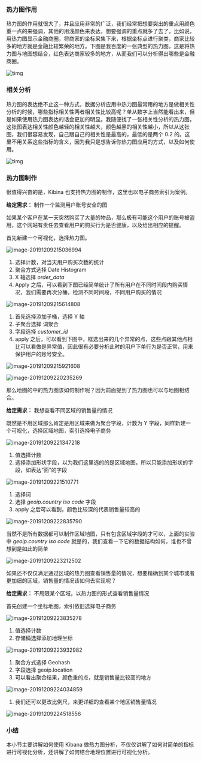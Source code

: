 ### 热力图作用

热力图的作用就很大了，并且应用非常的广泛，我们经常把想要突出的重点用颜色重一点的来强调，其他的用浅颜色来表达，想要强调的重点就多了去了，比如说，用热力图显示金融商圈，将商家的坐标采集下来，根据坐标点进行聚类，商家比较多的地方就是金融比较繁荣的地方。下图是我百度的一张典型的热力图，这是将热力图与地图想结合，红色表达商家较多的地方，从而我们可以分析得出哪些是金融商圈。

![timg](https://images.gitbook.cn/2020-04-07-063142.jpg)

### 相关分析

热力图的表达绝不止这一种方式，数据分析应用中热力图最常用的地方是做相关性分析的时候，哪些指标相关性两者相关性比较高呢？单从数字上当然能看出来，但是如果使用热力图表达的话会更加的明显。我随便找了一张相关性分析的热力图，这张图表达相关性颜色越轻的相关性越大，颜色越黑的相关性越小，所以从这张图，我们很容易发现，自己跟自己的相关性是最高的，最低的是两个
0.2 的。这里不用关系这些指标的含义，因为我只是想告诉你热力图应用的方式，以及如何使用。

![timg](https://images.gitbook.cn/a065f390-8469-11ea-b6fa-0f8087ec57b4)

### 热力图制作

很值得兴奋的是，Kibina 也支持热力图的制作，这里也以电子商务索引为案例。

**给定需求：** 制作一个监测用户账号安全的图

如果某个客户在某一天突然购买了大量的物品，那么极有可能这个用户的账号被盗用，这个网站有责任去查看用户的购买行为是否健康，以及给出相应的提醒。

首先新建一个可视化，选择热力图。

![image-20191209215036994](https://images.gitbook.cn/2020-04-07-063145.png)

  1. 选择计数，对当天用户购买次数的统计
  2. 聚合方式选择 Date Histogram
  3. X 轴选择 _order_data_
  4. Apply 之后，可以看到下图已经简单统计了所有用户在不同时间段内购买情况，我们需要再次分桶，检测不同时间段，不同用户购买的情况

![image-20191209215614808](https://images.gitbook.cn/2020-04-07-063146.png)

  1. 首先选择添加子桶，选择 Y 轴
  2. 子聚合选择 词聚合
  3. 字段选择 _customer_id_
  4. apply 之后，可以看到下图中，框选出来的几个异常的点，这些点跟其他点相比可以看做是异常值，因此很有必要分析此时的用户下单行为是否正常，用来保护用户的账号安全。

![image-20191209215921608](https://images.gitbook.cn/2020-04-07-063147.png)

![image-20191209220235269](https://images.gitbook.cn/2020-04-07-063148.png)

那么地图的中的热力图该如何制作呢？因为前面提到了热力图也可以与地图相结合。

**给定需求：** 我想查看不同区域的销售量的情况

既然是不用区域那么肯定是用区域来做为聚合字段，计数为 Y 字段，同样新建一个可视化，选择区域地图，索引选择电子商务

![image-20191209221347218](https://images.gitbook.cn/2020-04-07-63149.png)

  1. 值选择计数
  2. 选择添加形状字段，以为我们这里选的的是区域地图，所以只能添加形状的字段，如表达“面”的字段

![image-20191209221510771](https://images.gitbook.cn/2020-04-07-063149.png)

  1. 选择词
  2. 选择 _geoip.country _iso_ code_ 字段
  3. apply 之后可以看到，颜色比较深的代表销售量较高的

![image-20191209222835790](https://images.gitbook.cn/2020-04-07-063151.png)

当然不是所有数据都可以制作区域地图，只有包含区域字段的才可以，上面的实验中 _geoip.country _iso_ code_
就是的，我们查看一下它的数据结构如何，谁也不曾想到是如此的简单

![image-20191209223212502](https://images.gitbook.cn/2020-04-07-63152.png)

如果还不仅仅满足通过区域的热力图查看销售量的情况，想要精确到某个城市或者更加细的区域，销售量的情况该如何去实现呢？

**给定需求：** 不局限某个区域，以热力图的形式查看销售量情况

首先创建一个坐标地图，索引依旧选择电子商务

![image-20191209223835278](https://images.gitbook.cn/2020-04-07-063153.png)

  1. 值选择计数
  2. 存储桶选择添加地理坐标

![image-20191209223932982](https://images.gitbook.cn/2020-04-07-063154.png)

  1. 聚合方式选择 Geohash
  2. 字段选择 geoip.location
  3. 可以看出聚合结果，颜色重的点，就是销售量比较高的地方

![image-20191209224034859](https://images.gitbook.cn/2020-04-07-63155.png)

  1. 我们还可以更改比例尺，来更详细的查看某个地区销售量情况

![image-20191209224518556](https://images.gitbook.cn/2020-04-07-063155.png)

### 小结

本小节主要讲解如何使用 Kibana 做热力图分析，不仅仅讲解了如何对简单的指标进行可视化分析，还讲解了如何结合地理位置进行可视化分析。

